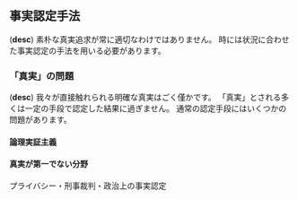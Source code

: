## 事実認定手法
(**desc**)
素朴な真実追求が常に適切なわけではありません。
時には状況に合わせた事実認定の手法を用いる必要があります。

### 「真実」の問題
(**desc**)
我々が直接触れられる明確な真実はごく僅かです。
「真実」とされる多くは一定の手段で認定した結果に過ぎません。
通常の認定手段にはいくつかの問題があります。

#### 論理実証主義

#### 真実が第一でない分野
プライバシー・刑事裁判・政治上の事実認定

